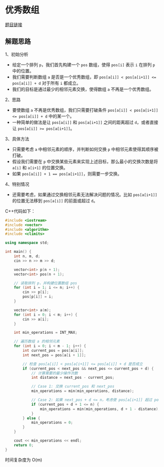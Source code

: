 
# 优秀数组 

[题目链接](https://kamacoder.com/problempage.php?pid=1241)

## 解题思路

1、初始分析

- 给定一个排列 `p`，我们首先构建一个 `pos` 数组，使得 `pos[i]` 表示 `i` 在排列 `p` 中的位置。
- 我们需要判断数组 `a` 是否是一个优秀数组，即 `pos[a[i]] < pos[a[i+1]] <= pos[a[i]] + d` 对于所有 `i` 都成立。
- 我们的目标是通过最少的相邻元素交换，使得数组 `a` 不再是一个优秀数组。

2、思路

- 要使数组 `a` 不再是优秀数组，我们只需要打破条件 `pos[a[i]] < pos[a[i+1]] <= pos[a[i]] + d` 中的某一个。
- 一种简单的做法是让 `pos[a[i]]` 和 `pos[a[i+1]]` 之间的距离超过 `d`，或者直接让 `pos[a[i]] >= pos[a[i+1]]`。

3、具体方法

- 只需要考虑 `a` 中相邻元素的顺序，并判断如何交换 `p` 中相邻元素使得其顺序被打破。
- 假设我们需要在 `p` 中交换某些元素来实现上述目标，那么最小的交换次数是将 `a[i]` 和 `a[i+1]` 的位置交换。
- 如果 `pos[a[i]] + 1 == pos[a[i+1]]`，则需要一步交换。

4、特别情况

- 还需要考虑，如果通过交换相邻元素无法解决问题的情况。比如 `pos[a[i+1]]` 的位置无法移到 `pos[a[i]]` 的前面或超过 `d`。

C++代码如下：


```cpp
#include <iostream>
#include <vector>
#include <algorithm>
#include <climits>

using namespace std;

int main() {
    int n, m, d;
    cin >> n >> m >> d;

    vector<int> p(n + 1);
    vector<int> pos(n + 1);

    // 读取排列 p，并构建位置数组 pos
    for (int i = 1; i <= n; i++) {
        cin >> p[i];
        pos[p[i]] = i;
    }

    vector<int> a(m);
    for (int i = 0; i < m; i++) {
        cin >> a[i];
    }

    int min_operations = INT_MAX;

    // 遍历数组 a 的相邻元素
    for (int i = 0; i < m - 1; i++) {
        int current_pos = pos[a[i]];
        int next_pos = pos[a[i + 1]];

        // 检查 pos[a[i]] < pos[a[i+1]] <= pos[a[i]] + d 是否成立
        if (current_pos < next_pos && next_pos <= current_pos + d) {
            // 计算需要的最少操作次数
            int distance = next_pos - current_pos;

            // Case 1: 交换 current_pos 和 next_pos
            min_operations = min(min_operations, distance);

            // Case 2: 如果 next_pos + d <= n，考虑使 pos[a[i+1]] 超过 pos[a[i]] + d
            if (current_pos + d + 1 <= n) {
                min_operations = min(min_operations, d + 1 - distance);
            }
        } else {
            min_operations = 0;
        }
    }

    cout << min_operations << endl;
    return 0;
}

```

时间复杂度为 O(m)

